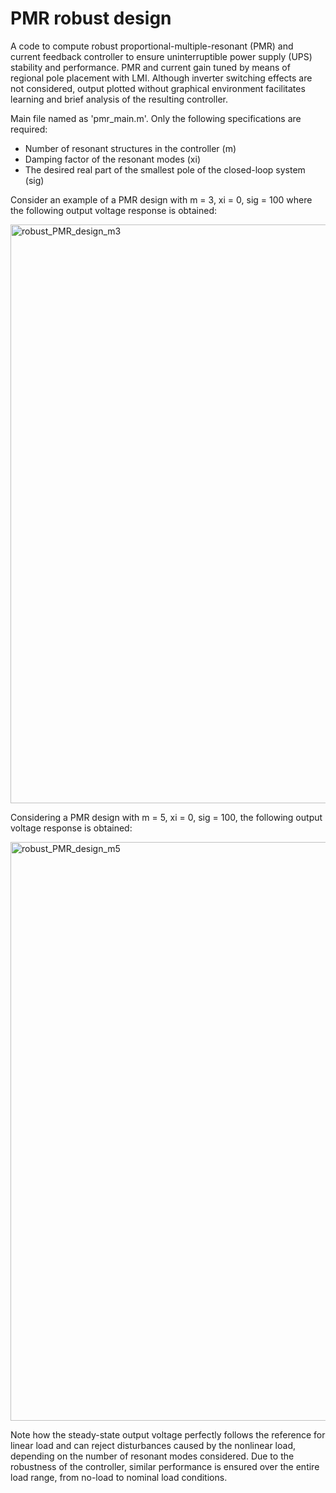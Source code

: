 # PMR robust design

A code to compute robust proportional-multiple-resonant (PMR) and current feedback controller to ensure uninterruptible power supply (UPS) stability and performance. PMR and current gain tuned by means of regional pole placement with LMI. Although inverter switching effects are not considered, output plotted without graphical environment facilitates learning and brief analysis of the resulting controller.

Main file named as 'pmr\_main.m'. Only the following specifications are required:
- Number of resonant structures in the controller (m)
- Damping factor of the resonant modes (xi)
- The desired real part of the smallest pole of the closed-loop system (sig)

Consider an example of a PMR design with m = 3, xi = 0, sig = 100 where the following output voltage response is obtained:

<img width="1920" height="926" alt="robust_PMR_design_m3" src="https://github.com/user-attachments/assets/6f2442d6-dea3-455e-ab15-228feabf83f4" />

Considering a PMR design with m = 5, xi = 0, sig = 100, the following output voltage response is obtained:

<img width="1920" height="926" alt="robust_PMR_design_m5" src="https://github.com/user-attachments/assets/0ccdcde6-f148-4ffa-9003-76ee9af018db" />

Note how the steady-state output voltage perfectly follows the reference for linear load and can reject disturbances caused by the nonlinear load, depending on the number of resonant modes considered. Due to the robustness of the controller, similar performance is ensured over the entire load range, from no-load to nominal load conditions.

